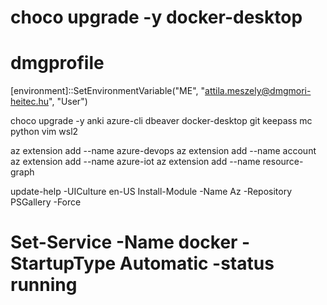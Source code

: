 choco upgrade -y docker-desktop
=======
# dmgprofile

[environment]::SetEnvironmentVariable("ME", "attila.meszely@dmgmori-heitec.hu", "User")

choco upgrade -y anki azure-cli dbeaver docker-desktop git keepass mc python vim wsl2

az extension add --name azure-devops
az extension add --name account
az extension add --name azure-iot
az extension add --name resource-graph

update-help -UICulture en-US
Install-Module -Name Az -Repository PSGallery -Force

# Set-Service -Name docker -StartupType Automatic -status running
